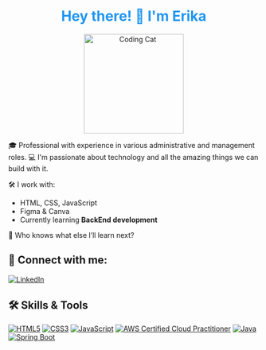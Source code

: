 <h1 align="center">
  <span style="color:#2196F3;">Hey there! 👋 I'm Erika</span>
</h1>

<p align="center">
  <img src="https://media1.giphy.com/media/ptqAPgghLtHOa0SLJS/giphy.gif" width="200" alt="Coding Cat" />
</p>
<!-- https://media1.giphy.com/media/ptqAPgghLtHOa0SLJS/giphy.gif
---
https://media.giphy.com/media/JIX9t2j0ZTN9S/giphy.gif-->
🎓 Professional with experience in various administrative and management roles.  
💻 I'm passionate about technology and all the amazing things we can build with it.

🛠️ I work with:
- HTML, CSS, JavaScript
- Figma & Canva
- Currently learning **BackEnd development**

🌱 Who knows what else I’ll learn next?

🔗 Connect with me:
--
[![LinkedIn](https://img.shields.io/badge/LinkedIn-0077B5?style=for-the-badge&logo=linkedin&logoColor=white)](https://linkedin.com/in/erikamontoya)

<!-- - [Portfolio](https://tu-portafolio.com) -->


<!-- ![CSS3](https://img.shields.io/badge/CSS3-1572B6?style=for-the-badge&logo=css3&logoColor=white)
![JavaScript](https://img.shields.io/badge/JavaScript-F7DF1E?style=for-the-badge&logo=javascript&logoColor=black)
![AWS Certified Cloud Practitioner](https://img.shields.io/badge/AWS%20Cloud%20Practitioner-232F3E?style=for-the-badge&logo=amazon-aws&logoColor=white)
![Java](https://img.shields.io/badge/Java-007396?style=for-the-badge&logo=java&logoColor=white)
![Spring Boot](https://img.shields.io/badge/Spring%20Boot-6DB33F?style=for-the-badge&logo=spring-boot&logoColor=white) -->

## 🛠️ Skills & Tools

[![HTML5](https://img.shields.io/badge/HTML5-E34F26?style=for-the-badge&logo=html5&logoColor=white)](https://developer.mozilla.org/en-US/docs/Web/HTML)
[![CSS3](https://img.shields.io/badge/CSS3-1572B6?style=for-the-badge&logo=css3&logoColor=white)](https://developer.mozilla.org/docs/Web/CSS)
[![JavaScript](https://img.shields.io/badge/JavaScript-F7DF1E?style=for-the-badge&logo=javascript&logoColor=black)](https://developer.mozilla.org/docs/Web/JavaScript)
[![AWS Certified Cloud Practitioner](https://img.shields.io/badge/AWS%20Cloud%20Practitioner-232F3E?style=for-the-badge&logo=amazon-aws&logoColor=white)](https://www.aws.training/Details/Curriculum?id=20685)
[![Java](https://img.shields.io/badge/Java-007396?style=for-the-badge&logo=java&logoColor=white)](https://www.oracle.com/java/)
[![Spring Boot](https://img.shields.io/badge/Spring%20Boot-6DB33F?style=for-the-badge&logo=spring-boot&logoColor=white)](https://spring.io/projects/spring-boot)

<!--
**DevErika/DevErika** is a ✨ _special_ ✨ repository because its `README.md` (this file) appears on your GitHub profile.

Here are some ideas to get you started:

- 🔭 I’m currently working on ...
- 🌱 I’m currently learning ...
- 👯 I’m looking to collaborate on ...
- 🤔 I’m looking for help with ...
- 💬 Ask me about ...
- 📫 How to reach me: ...
- 😄 Pronouns: ...
- ⚡ Fun fact: ...
-->
